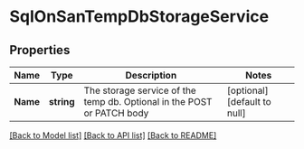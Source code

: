 # SqlOnSanTempDbStorageService

## Properties
Name | Type | Description | Notes
------------ | ------------- | ------------- | -------------
**Name** | **string** | The storage service of the temp db. Optional in the POST or PATCH body | [optional] [default to null]

[[Back to Model list]](../README.md#documentation-for-models) [[Back to API list]](../README.md#documentation-for-api-endpoints) [[Back to README]](../README.md)


